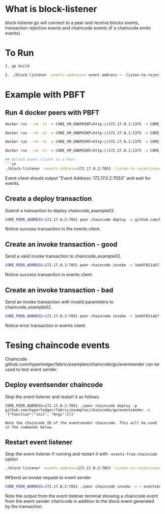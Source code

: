 # What is block-listener
block-listener.go will connect to a peer and receive blocks events, transaction rejection events and chaincode events (if a chaincode emits events).

# To Run
```sh
1. go build

2. ./block-listener -events-address=< event address > -listen-to-rejections=< true | false > -events-from-chaincode=< chaincode ID >
```

# Example with PBFT

## Run 4 docker peers with PBFT
```sh
docker run --rm -it -e CORE_VM_ENDPOINT=http://172.17.0.1:2375 -e CORE_PEER_ID=vp0 -e CORE_PEER_ADDRESSAUTODETECT=true -e CORE_PEER_VALIDATOR_CONSENSUS_PLUGIN=pbft hyperledger/fabric-peer peer node start

docker run --rm -it -e CORE_VM_ENDPOINT=http://172.17.0.1:2375 -e CORE_PEER_ID=vp1 -e CORE_PEER_ADDRESSAUTODETECT=true -e CORE_PEER_DISCOVERY_ROOTNODE=172.17.0.2:7051 -e CORE_PEER_VALIDATOR_CONSENSUS_PLUGIN=pbft hyperledger/fabric-peer peer node start

docker run --rm -it -e CORE_VM_ENDPOINT=http://172.17.0.1:2375 -e CORE_PEER_ID=vp2 -e CORE_PEER_ADDRESSAUTODETECT=true -e CORE_PEER_DISCOVERY_ROOTNODE=172.17.0.2:7051 -e CORE_PEER_VALIDATOR_CONSENSUS_PLUGIN=pbft hyperledger/fabric-peer peer node start

docker run --rm -it -e CORE_VM_ENDPOINT=http://172.17.0.1:2375 -e CORE_PEER_ID=vp3 -e CORE_PEER_ADDRESSAUTODETECT=true -e CORE_PEER_DISCOVERY_ROOTNODE=172.17.0.2:7051 -e CORE_PEER_VALIDATOR_CONSENSUS_PLUGIN=pbft hyperledger/fabric-peer peer node start

## Attach event client to a Peer
```sh
./block-listener -events-address=172.17.0.2:7053 -listen-to-rejections=true
```

Event client should output "Event Address: 172.17.0.2:7053" and wait for events.

## Create a deploy transaction
Submit a transaction to deploy chaincode_example02.

```sh
CORE_PEER_ADDRESS=172.17.0.2:7051 peer chaincode deploy -p github.com/hyperledger/fabric/examples/chaincode/go/chaincode_example02 -c '{"Function":"init", "Args": ["a","100", "b", "200"]}'
```

Notice success transaction in the events client.

## Create an invoke transaction - good
Send a valid invoke transaction to chaincode_example02.

```sh
CORE_PEER_ADDRESS=172.17.0.2:7051 peer chaincode invoke -n 1edd7021ab71b766f4928a9ef91182c018dffb86fef7a4b5a5516ac590a87957e21a62d939df817f5105f524abddcddfc7b1a60d780f02d8235bd7af9db81b66 -c '{"Function":"invoke", "Args": ["a","b","10"]}'
```
Notice success transaction in events client.

## Create an invoke transaction - bad
Send an invoke transaction with invalid parameters to chaincode_example02.

```sh
CORE_PEER_ADDRESS=172.17.0.2:7051 peer chaincode invoke -n 1edd7021ab71b766f4928a9ef91182c018dffb86fef7a4b5a5516ac590a87957e21a62d939df817f5105f524abddcddfc7b1a60d780f02d8235bd7af9db81b66 -c '{"Function":"invoke", "Args": ["a","b"]}'
```

Notice error transaction in events client.

# Tesing chaincode events
Chaincode github.com/hyperledger/fabric/examples/chaincode/go/eventsender can be used to test event sender.
## Deploy eventsender chaincode
Stop the event listener and restart it as follows

```
CORE_PEER_ADDRESS=172.17.0.2:7051 ./peer chaincode deploy -p github.com/hyperledger/fabric/examples/chaincode/go/eventsender -c '{"Function":"init", "Args":[]}'
```

```
Note the chaincode ID of the eventsender chaincode. This will be used in the commands below.
```
## Restart event listener
Stop the event listener if running and restart it with `-events-from-chaincode` option

```sh
./block-listener -events-address=172.17.0.2:7053 -listen-to-rejections=true -events-from-chaincode=< event sender chaincode ID>
```


##Send an invoke request to event sender

```sh
CORE_PEER_ADDRESS=172.17.0.2:7051 ./peer chaincode invoke -n < eventsender chaincode ID > -c '{"Function":"greet", "Args":["hello","world"]}'
```

Note the output from the event listener terminal showing a chaincode event from the event sender chaincode in addition to the block event generated by the transaction.

